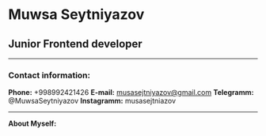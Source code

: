 # Muwsa Seytniyazov
## Junior Frontend developer

******

### Contact information:

**Phone:** +998992421426
**E-mail:** musasejtniyazov@gmail.com
**Telegramm:** @MuwsaSeytniyazov
**Instagramm:** musasejtniazov

******

**About Myself:**


